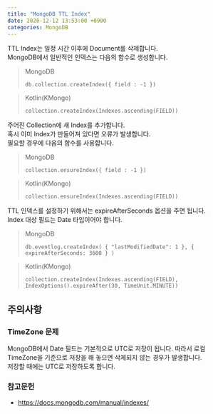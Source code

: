 ```yaml
---
title: "MongoDB TTL Index"
date: 2020-12-12 13:53:00 +0900
categories: MongoDB
---
```

TTL Index는 일정 시간 이후에 Document를 삭제합니다.   
MongoDB에서 일반적인 인덱스는 다음의 함수로 생성합니다.    

>MongoDB   
>```
>db.collection.createIndex({ field : -1 })
>```   
   
>Kotlin(KMongo)   
>```
>collection.createIndex(Indexes.ascending(FIELD))
>```   

주어진 Collection에 새 Index를 추가합니다.   
혹시 이미 Index가 만들어져 있다면 오류가 발생합니다.   
필요할 경우에 다음의 함수를 사용합니다.

>MongoDB
>```
>collection.ensureIndex({ field : -1 })
>```   
   
>Kotlin(KMongo)   
>```
>collection.ensureIndex(Indexes.ascending(FIELD))
>```

TTL 인덱스를 설정하기 위해서는 expireAfterSeconds 옵션을 주면 됩니다.   
Index 대상 필드는 Date 타입이어야 합니다.

>MongoDB
>```
>db.eventlog.createIndex( { "lastModifiedDate": 1 }, { expireAfterSeconds: 3600 } )
>```   

>Kotlin(KMongo)   
>```
>collection.createIndex(Indexes.ascending(FIELD), IndexOptions().expireAfter(30, TimeUnit.MINUTE))
>```

## 주의사항
### TimeZone 문제
MongoDB에서 Date 필드는 기본적으로 UTC로 저장이 됩니다. 따라서 로컬 TimeZone을 기준으로 저장을 해 놓으면 삭제되지 않는 경우가 발생합니다.   
저장할 때에는 UTC로 저장하도록 합니다.

### 참고문헌   
* https://docs.mongodb.com/manual/indexes/
